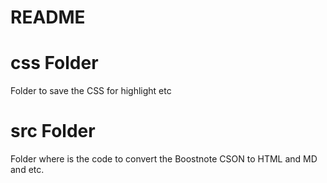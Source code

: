 # README

# css Folder
Folder to save the CSS for highlight etc

# src Folder
Folder where is the code to convert the Boostnote CSON to HTML and MD and etc.
